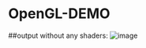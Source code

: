 # OpenGL-DEMO


##output without any shaders:
![image](https://github.com/user-attachments/assets/9599aef1-d800-4769-9a1f-698b380610ac)
